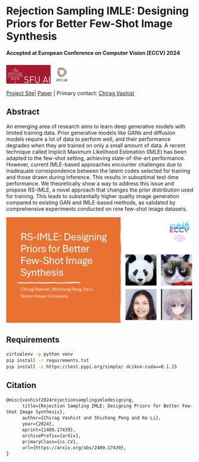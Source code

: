 
# Rejection Sampling IMLE: Designing Priors for Better Few-Shot Image Synthesis


**Accepted at European Conference on Computer Vision (ECCV) 2024**

<img src="./static/assets/SFU_AI.png" height=50 /><img src="./static/assets/APEX_lab.png" height=60px />

[Project Site](https://serchirag.github.io/rs-imle/)| [Paper](https://arxiv.org/pdf/2409.17439) | Primary contact: [Chirag Vashist](https://serchirag.github.io/)

## Abstract
An emerging area of research aims to learn deep generative models with limited training data. Prior generative models like GANs and diffusion models require a lot of data to perform well, and their performance degrades when they are trained on only a small amount of data. A recent technique called Implicit Maximum Likelihood Estimation (IMLE) has been adapted to the few-shot setting, achieving state-of-the-art performance. However, current IMLE-based approaches encounter challenges due to inadequate correspondence between the latent codes selected for training and those drawn during inference. This results in suboptimal test-time performance. We theoretically show a way to address this issue and propose RS-IMLE, a novel approach that changes the prior distribution used for training. This leads to substantially higher quality image generation compared to existing GAN and IMLE-based methods, as validated by comprehensive experiments conducted on nine few-shot image datasets.

[![ECCV 2024 Presentation](./static/assets/intro.png)](https://www.youtube.com/watch?v=TIXEiqfm-Bw)


## Requirements

```bash
virtualenv -p python venv
pip install -r requirements.txt
pip install -i https://test.pypi.org/simple/ dciknn-cuda==0.1.15
```

## Citation

    @misc{vashist2024rejectionsamplingimledesigning,
          title={Rejection Sampling IMLE: Designing Priors for Better Few-Shot Image Synthesis}, 
          author={Chirag Vashist and Shichong Peng and Ke Li},
          year={2024},
          eprint={2409.17439},
          archivePrefix={arXiv},
          primaryClass={cs.CV},
          url={https://arxiv.org/abs/2409.17439}, 
    }
